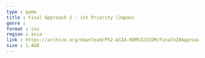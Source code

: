 ```yaml
---
type : game
title : Final Approach 2 - 1st Priority (Japan)
genre : 
format : iso
region : asia
link : https://archive.org/download/PS2-ASIA-ROMS321COM/Final%20Approach%202%20-%201st%20Priority%20%28Japan%29.7z
size : 1.4GB
---
```

